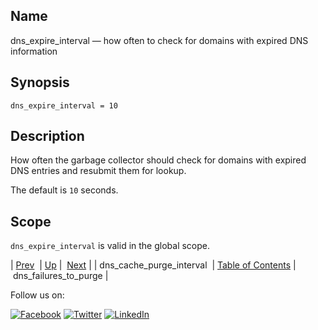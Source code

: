 <a name="conf.ref.dns_expire_interval"></a>
## Name

dns_expire_interval — how often to check for domains with expired DNS information

## Synopsis

`dns_expire_interval = 10`

<a name="idp24383744"></a>
## Description

How often the garbage collector should check for domains with expired DNS entries and resubmit them for lookup.

The default is `10` seconds.

<a name="idp24386544"></a>
## Scope

`dns_expire_interval` is valid in the global scope.

| [Prev](conf.ref.dns_cache_purge_interval.php)  | [Up](config.options.ref.php) |  [Next](conf.ref.dns_failures_to_purge.php) |
| dns_cache_purge_interval  | [Table of Contents](index.php) |  dns_failures_to_purge |

Follow us on:

[![Facebook](https://support.messagesystems.com/images/icon-facebook.png)](http://www.facebook.com/messagesystems) [![Twitter](https://support.messagesystems.com/images/icon-twitter.png)](http://twitter.com/#!/MessageSystems) [![LinkedIn](https://support.messagesystems.com/images/icon-linkedin.png)](http://www.linkedin.com/company/message-systems)